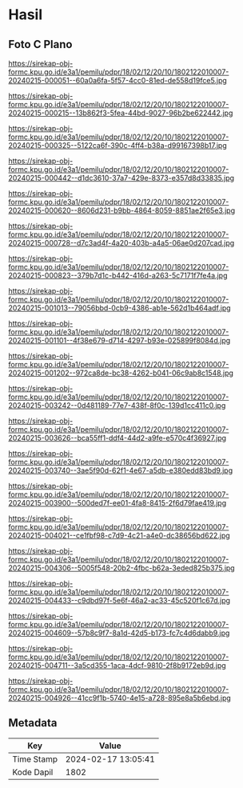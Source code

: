 # Hasil

## Foto C Plano

https://sirekap-obj-formc.kpu.go.id/e3a1/pemilu/pdpr/18/02/12/20/10/1802122010007-20240215-000051--60a0a6fa-5f57-4cc0-81ed-de558d19fce5.jpg

https://sirekap-obj-formc.kpu.go.id/e3a1/pemilu/pdpr/18/02/12/20/10/1802122010007-20240215-000215--13b862f3-5fea-44bd-9027-96b2be622442.jpg

https://sirekap-obj-formc.kpu.go.id/e3a1/pemilu/pdpr/18/02/12/20/10/1802122010007-20240215-000325--5122ca6f-390c-4ff4-b38a-d99167398b17.jpg

https://sirekap-obj-formc.kpu.go.id/e3a1/pemilu/pdpr/18/02/12/20/10/1802122010007-20240215-000442--d1dc3610-37a7-429e-8373-e357d8d33835.jpg

https://sirekap-obj-formc.kpu.go.id/e3a1/pemilu/pdpr/18/02/12/20/10/1802122010007-20240215-000620--8606d231-b9bb-4864-8059-8851ae2f65e3.jpg

https://sirekap-obj-formc.kpu.go.id/e3a1/pemilu/pdpr/18/02/12/20/10/1802122010007-20240215-000728--d7c3ad4f-4a20-403b-a4a5-06ae0d207cad.jpg

https://sirekap-obj-formc.kpu.go.id/e3a1/pemilu/pdpr/18/02/12/20/10/1802122010007-20240215-000823--379b7d1c-b442-416d-a263-5c7171f7fe4a.jpg

https://sirekap-obj-formc.kpu.go.id/e3a1/pemilu/pdpr/18/02/12/20/10/1802122010007-20240215-001013--79056bbd-0cb9-4386-ab1e-562d1b464adf.jpg

https://sirekap-obj-formc.kpu.go.id/e3a1/pemilu/pdpr/18/02/12/20/10/1802122010007-20240215-001101--4f38e679-d714-4297-b93e-025899f8084d.jpg

https://sirekap-obj-formc.kpu.go.id/e3a1/pemilu/pdpr/18/02/12/20/10/1802122010007-20240215-001202--972ca8de-bc38-4262-b041-06c9ab8c1548.jpg

https://sirekap-obj-formc.kpu.go.id/e3a1/pemilu/pdpr/18/02/12/20/10/1802122010007-20240215-003242--0d481189-77e7-438f-8f0c-139d1cc411c0.jpg

https://sirekap-obj-formc.kpu.go.id/e3a1/pemilu/pdpr/18/02/12/20/10/1802122010007-20240215-003626--bca55ff1-ddf4-44d2-a9fe-e570c4f36927.jpg

https://sirekap-obj-formc.kpu.go.id/e3a1/pemilu/pdpr/18/02/12/20/10/1802122010007-20240215-003740--3ae5f90d-62f1-4e67-a5db-e380edd83bd9.jpg

https://sirekap-obj-formc.kpu.go.id/e3a1/pemilu/pdpr/18/02/12/20/10/1802122010007-20240215-003900--500ded7f-ee01-4fa8-8415-2f6d79fae419.jpg

https://sirekap-obj-formc.kpu.go.id/e3a1/pemilu/pdpr/18/02/12/20/10/1802122010007-20240215-004021--ce1fbf98-c7d9-4c21-a4e0-dc38656bd622.jpg

https://sirekap-obj-formc.kpu.go.id/e3a1/pemilu/pdpr/18/02/12/20/10/1802122010007-20240215-004306--5005f548-20b2-4fbc-b62a-3eded825b375.jpg

https://sirekap-obj-formc.kpu.go.id/e3a1/pemilu/pdpr/18/02/12/20/10/1802122010007-20240215-004433--c9dbd97f-5e6f-46a2-ac33-45c520f1c67d.jpg

https://sirekap-obj-formc.kpu.go.id/e3a1/pemilu/pdpr/18/02/12/20/10/1802122010007-20240215-004609--57b8c9f7-8a1d-42d5-b173-fc7c4d6dabb9.jpg

https://sirekap-obj-formc.kpu.go.id/e3a1/pemilu/pdpr/18/02/12/20/10/1802122010007-20240215-004711--3a5cd355-1aca-4dcf-9810-2f8b9172eb9d.jpg

https://sirekap-obj-formc.kpu.go.id/e3a1/pemilu/pdpr/18/02/12/20/10/1802122010007-20240215-004926--41cc9f1b-5740-4e15-a728-895e8a5b6ebd.jpg


## Metadata

| Key        | Value               |
| ---------- | ------------------- |
| Time Stamp | 2024-02-17 13:05:41 |
| Kode Dapil | 1802                |



